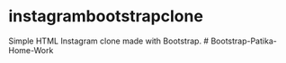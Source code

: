 # instagrambootstrapclone
Simple HTML Instagram clone made with Bootstrap.
#   B o o t s t r a p - P a t i k a - H o m e - W o r k  
 